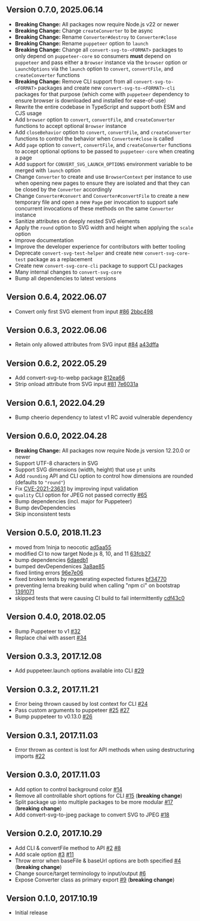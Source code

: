 ## Version 0.7.0, 2025.06.14

* **Breaking Change:** All packages now require Node.js v22 or newer
* **Breaking Change:** Change `createConverter` to be async
* **Breaking Change:** Rename `Converter#destroy` to `Converter#close`
* **Breaking Change:** Rename `puppeteer` option to `launch`
* **Breaking Change:** Change all `convert-svg-to-<FORMAT>` packages to only depend on `puppeteer-core` so consumers
  **must** depend on `puppeteer` and pass either a `Browser` instance via the `browser` option or `LaunchOptions` via
  the `launch` option to `convert`, `convertFile`, and `createConverter` functions
* **Breaking Change:** Remove CLI support from all `convert-svg-to-<FORMAT>` packages and create new
  `convert-svg-to-<FORMAT>-cli` packages for that purpose (which come with `puppeteer` dependency to ensure browser is
  downloaded and installed for ease-of-use)
* Rewrite the entire codebase in TypeScript and support both ESM and CJS usage
* Add `browser` option to `convert`, `convertFile`, and `createConverter` functions to accept optional `Browser`
  instance
* Add `closeBehavior` option to `convert`, `convertFile`, and `createConverter` functions to control the behavior when
  `Converter#close` is called
* Add `page` option to `convert`, `convertFile`, and `createConverter` functions to accept optional options to be passed
  to `puppeteer-core` when creating a page
* Add support for `CONVERT_SVG_LAUNCH_OPTIONS` environment variable to be merged with `launch` option
* Change `Converter` to create and use `BrowserContext` per instance to use when opening new pages to ensure they are
  isolated and that they can be closed by the `Converter` accordingly
* Change `Converter#convert` and `Converter#convertFile` to create a new temporary file and open a new `Page` per
  invocation to support safe concurrent invocations of these methods on the same `Converter` instance
* Sanitize attributes on deeply nested SVG elements
* Apply the `round` option to SVG width and height when applying the `scale` option
* Improve documentation
* Improve the developer experience for contributors with better tooling
* Deprecate `convert-svg-test-helper` and create new `convert-svg-core-test` package as a replacement
* Create new `convert-svg-core-cli` package to support CLI packages
* Many internal changes to `convert-svg-core`
* Bump all dependencies to latest versions

## Version 0.6.4, 2022.06.07

* Convert only first SVG element from input [#86](https://github.com/neocotic/convert-svg/issues/86) [2bbc498](https://github.com/neocotic/convert-svg/commit/2bbc498c5029238637206661dbac9e44d37d17c5)

## Version 0.6.3, 2022.06.06

* Retain only allowed attributes from SVG input [#84](https://github.com/neocotic/convert-svg/issues/84) [a43dffa](https://github.com/neocotic/convert-svg/commit/a43dffaab0f1e419d5be84e2e7356b86ffac3cf1)

## Version 0.6.2, 2022.05.29

* Add convert-svg-to-webp package [812ea66](https://github.com/neocotic/convert-svg/commit/812ea6673b0a478c47f877d2be7afdc412669690)
* Strip onload attribute from SVG input [#81](https://github.com/neocotic/convert-svg/issues/81) [7e6031a](https://github.com/neocotic/convert-svg/commit/7e6031ac7427cf82cf312cb4a25040f2e6efe7a5)

## Version 0.6.1, 2022.04.29

* Bump cheerio dependency to latest v1 RC avoid vulnerable dependency

## Version 0.6.0, 2022.04.28

* **Breaking Change:** All packages now require Node.js version 12.20.0 or newer
* Support UTF-8 characters in SVG
* Support SVG dimensions (width, height) that use `pt` units
* Add `rounding` API and CLI option to control how dimensions are rounded (defaults to `"round"`)
* Fix [CVE-2021-23631](https://nvd.nist.gov/vuln/detail/CVE-2021-23631) by improving input validation
* `quality` CLI option for JPEG not passed correctly [#65](https://github.com/neocotic/convert-svg/issues/65)
* Bump dependencies (incl. major for Puppeteer)
* Bump devDependencies
* Skip inconsistent tests

## Version 0.5.0, 2018.11.23

* moved from !ninja to neocotic [ad5aa55](https://github.com/neocotic/convert-svg/commit/ad5aa559daa04a4276fc025e0a37d0d9768eab28)
* modified CI to now target Node.js 8, 10, and 11 [63fcb27](https://github.com/neocotic/convert-svg/commit/63fcb2702cba03ec12f7998c0c0ee0b84b862986)
* bump dependencies [6daedb1](https://github.com/neocotic/convert-svg/commit/6daedb1d27f56455d7797628bbff90aa59597565)
* bumped devDependenices [3a8ae85](https://github.com/neocotic/convert-svg/commit/3a8ae8528939819a90f2754adacc82864475d967)
* fixed linting errors [96e7e06](https://github.com/neocotic/convert-svg/commit/96e7e061abb75b83b92ca675f2d1bb68e76f28ae)
* fixed broken tests by regenerating expected fixtures [bf34770](https://github.com/neocotic/convert-svg/commit/bf34770a5707903849cd8005a7b82d735ee3c281)
* preventing lerna breaking build when calling "npm ci" on bootstrap [1391071](https://github.com/neocotic/convert-svg/commit/1391071f57550d2b9b9ded5dca84776d3ce11fa7)
* skipped tests that were causing CI build to fail intermittently [cdf43c0](https://github.com/neocotic/convert-svg/commit/cdf43c06079e498354c4e8299f784dc290a11461)

## Version 0.4.0, 2018.02.05

* Bump Puppeteer to v1 [#32](https://github.com/neocotic/convert-svg/issues/32)
* Replace chai with assert [#34](https://github.com/neocotic/convert-svg/issues/34)

## Version 0.3.3, 2017.12.08

* Add puppeteer.launch options available into CLI [#29](https://github.com/neocotic/convert-svg/issues/29)

## Version 0.3.2, 2017.11.21

* Error being thrown caused by lost context for CLI [#24](https://github.com/neocotic/convert-svg/issues/24)
* Pass custom arguments to puppeteer [#25](https://github.com/neocotic/convert-svg/issues/25) [#27](https://github.com/neocotic/convert-svg/issues/27)
* Bump puppeteer to v0.13.0 [#26](https://github.com/neocotic/convert-svg/issues/26)

## Version 0.3.1, 2017.11.03

* Error thrown as context is lost for API methods when using destructuring imports [#22](https://github.com/neocotic/convert-svg/issues/22)

## Version 0.3.0, 2017.11.03

* Add option to control background color [#14](https://github.com/neocotic/convert-svg/issues/14)
* Remove all controllable short options for CLI [#15](https://github.com/neocotic/convert-svg/issues/15) (**breaking change**)
* Split package up into multiple packages to be more modular [#17](https://github.com/neocotic/convert-svg/issues/17) (**breaking change**)
* Add convert-svg-to-jpeg package to convert SVG to JPEG [#18](https://github.com/neocotic/convert-svg/issues/18)

## Version 0.2.0, 2017.10.29

* Add CLI & convertFile method to API [#2](https://github.com/neocotic/convert-svg/issues/2) [#8](https://github.com/neocotic/convert-svg/issues/8)
* Add scale option [#3](https://github.com/neocotic/convert-svg/issues/3) [#11](https://github.com/neocotic/convert-svg/issues/11)
* Throw error when baseFile & baseUrl options are both specified [#4](https://github.com/neocotic/convert-svg/issues/4) (**breaking change**)
* Change source/target terminology to input/output [#6](https://github.com/neocotic/convert-svg/issues/6)
* Expose Converter class as primary export [#9](https://github.com/neocotic/convert-svg/issues/9) (**breaking change**)

## Version 0.1.0, 2017.10.19

* Initial release
